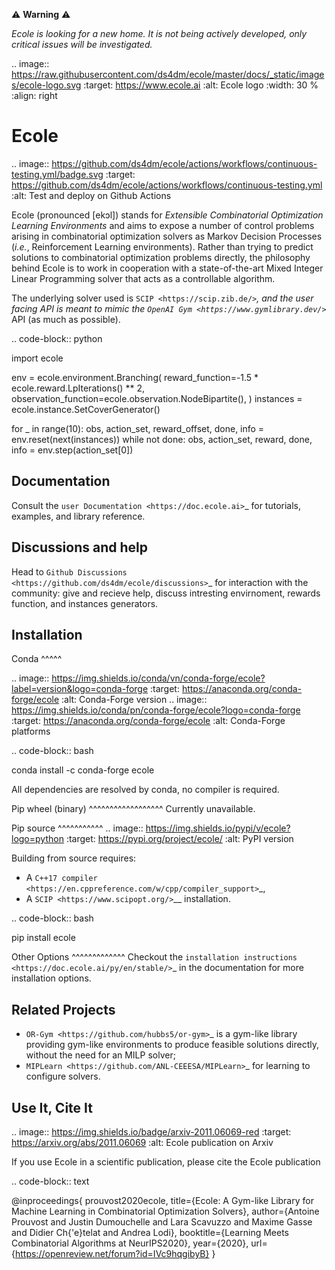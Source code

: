 ⚠️ **Warning** ⚠️

*Ecole is looking for a new home.*
*It is not being actively developed, only critical issues will be investigated.*


.. image:: https://raw.githubusercontent.com/ds4dm/ecole/master/docs/_static/images/ecole-logo.svg
   :target: https://www.ecole.ai
   :alt: Ecole logo
   :width: 30 %
   :align: right

Ecole
=====

.. image:: https://github.com/ds4dm/ecole/actions/workflows/continuous-testing.yml/badge.svg
   :target: https://github.com/ds4dm/ecole/actions/workflows/continuous-testing.yml
   :alt: Test and deploy on Github Actions

Ecole (pronounced [ekɔl]) stands for *Extensible Combinatorial Optimization Learning
Environments* and aims to expose a number of control problems arising in combinatorial
optimization solvers as Markov
Decision Processes (*i.e.*, Reinforcement Learning environments).
Rather than trying to predict solutions to combinatorial optimization problems directly, the
philosophy behind Ecole is to work
in cooperation with a state-of-the-art Mixed Integer Linear Programming solver
that acts as a controllable algorithm.

The underlying solver used is `SCIP <https://scip.zib.de/>`_, and the user facing API is
meant to mimic the `OpenAI Gym <https://www.gymlibrary.dev/>`_ API (as much as possible).

.. code-block:: python

   import ecole

   env = ecole.environment.Branching(
       reward_function=-1.5 * ecole.reward.LpIterations() ** 2,
       observation_function=ecole.observation.NodeBipartite(),
   )
   instances = ecole.instance.SetCoverGenerator()

   for _ in range(10):
       obs, action_set, reward_offset, done, info = env.reset(next(instances))
       while not done:
           obs, action_set, reward, done, info = env.step(action_set[0])


Documentation
-------------
Consult the `user Documentation <https://doc.ecole.ai>`_ for tutorials, examples, and library reference.

Discussions and help
--------------------
Head to `Github Discussions <https://github.com/ds4dm/ecole/discussions>`_ for interaction with the community: give
and recieve help, discuss intresting envirnoment, rewards function, and instances generators.

Installation
------------
Conda
^^^^^

.. image:: https://img.shields.io/conda/vn/conda-forge/ecole?label=version&logo=conda-forge
   :target: https://anaconda.org/conda-forge/ecole
   :alt: Conda-Forge version
.. image:: https://img.shields.io/conda/pn/conda-forge/ecole?logo=conda-forge
   :target: https://anaconda.org/conda-forge/ecole
   :alt: Conda-Forge platforms

.. code-block:: bash

   conda install -c conda-forge ecole

All dependencies are resolved by conda, no compiler is required.

Pip wheel (binary)
^^^^^^^^^^^^^^^^^^
Currently unavailable.

Pip source
^^^^^^^^^^^
.. image:: https://img.shields.io/pypi/v/ecole?logo=python
   :target: https://pypi.org/project/ecole/
   :alt: PyPI version

Building from source requires:
 - A `C++17 compiler <https://en.cppreference.com/w/cpp/compiler_support>`_,
 - A `SCIP <https://www.scipopt.org/>`__ installation.

.. code-block:: bash

   pip install ecole

Other Options
^^^^^^^^^^^^^
Checkout the `installation instructions <https://doc.ecole.ai/py/en/stable/>`_ in the
documentation for more installation options.

Related Projects
----------------

* `OR-Gym <https://github.com/hubbs5/or-gym>`_ is a gym-like library providing gym-like environments to produce feasible solutions
  directly, without the need for an MILP solver;
* `MIPLearn <https://github.com/ANL-CEEESA/MIPLearn>`_ for learning to configure solvers.

Use It, Cite It
---------------

.. image:: https://img.shields.io/badge/arxiv-2011.06069-red
   :target: https://arxiv.org/abs/2011.06069
   :alt: Ecole publication on Arxiv


If you use Ecole in a scientific publication, please cite the Ecole publication

.. code-block:: text

   @inproceedings{
       prouvost2020ecole,
       title={Ecole: A Gym-like Library for Machine Learning in Combinatorial Optimization Solvers},
       author={Antoine Prouvost and Justin Dumouchelle and Lara Scavuzzo and Maxime Gasse and Didier Ch{\'e}telat and Andrea Lodi},
       booktitle={Learning Meets Combinatorial Algorithms at NeurIPS2020},
       year={2020},
       url={https://openreview.net/forum?id=IVc9hqgibyB}
   }
